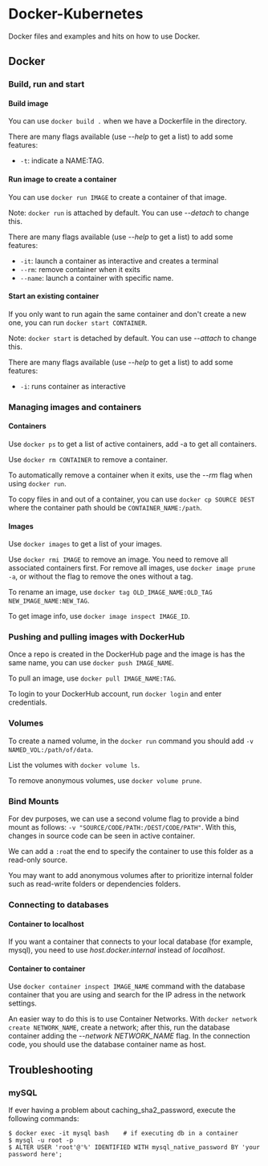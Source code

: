 # Docker-Kubernetes
Docker files and examples and hits on how to use Docker.

## Docker
### Build, run and start
#### Build image
You can use `docker build .` when we have a Dockerfile in the directory.

There are many flags available (use *--help* to get a list) to add some features:

- `-t`: indicate a NAME:TAG.

#### Run image to create a container
You can use `docker run IMAGE` to create a container of that image.

Note: `docker run` is attached by default. You can use *--detach* to change this.

There are many flags available (use *--help* to get a list) to add some features:

- `-it`: launch a container as interactive and creates a terminal
- `--rm`: remove container when it exits
- `--name`: launch a container with specific name.

#### Start an existing container
If you only want to run again the same container and don't create a new one, you can run `docker start CONTAINER`.

Note: `docker start` is detached by default. You can use *--attach* to change this.

There are many flags available (use *--help* to get a list) to add some features:

- `-i`: runs container as interactive


### Managing images and containers
#### Containers
Use `docker ps` to get a list of active containers, add -a to get all containers.

Use `docker rm CONTAINER` to remove a container.

To automatically remove a container when it exits, use the *--rm* flag when using `docker run`.

To copy files in and out of a container, you can use `docker cp SOURCE DEST` where the container path should be `CONTAINER_NAME:/path`.

#### Images
Use `docker images` to get a list of your images.

Use `docker rmi IMAGE` to remove an image. You need to remove all associated containers first. For remove all images, use `docker image prune -a`, or without the flag to remove the ones without a tag.

To rename an image, use `docker tag OLD_IMAGE_NAME:OLD_TAG NEW_IMAGE_NAME:NEW_TAG`.

To get image info, use `docker image inspect IMAGE_ID`.

### Pushing and pulling images with DockerHub
Once a repo is created in the DockerHub page and the image is has the same name, you can use `docker push IMAGE_NAME`.

To pull an image, use `docker pull IMAGE_NAME:TAG`.

To login to your DockerHub account, run `docker login` and enter credentials.

### Volumes
To create a named volume, in the `docker run` command you should add `-v NAMED_VOL:/path/of/data`.

List the volumes with `docker volume ls`.

To remove anonymous volumes, use `docker volume prune`.

### Bind Mounts
For dev purposes, we can use a second volume flag to provide a bind mount as follows: `-v "SOURCE/CODE/PATH:/DEST/CODE/PATH"`. With this, changes in source code can be seen in active container.

We can add a `:ro`at the end to specify the container to use this folder as a read-only source.

You may want to add anonymous volumes after to prioritize internal folder such as read-write folders or dependencies folders.

### Connecting to databases
#### Container to localhost
If you want a container that connects to your local database (for example, mysql), you need to use *host.docker.internal* instead of *localhost*.

#### Container to container
Use `docker container inspect IMAGE_NAME` command with the database container that you are using and search for the IP adress in the network settings.

An easier way to do this is to use Container Networks. With `docker network create NETWORK_NAME`, create a network; after this, run the database container adding the *--network NETWORK_NAME* flag. In the connection code, you should use the database container name as host.

## Troubleshooting
### mySQL
If ever having a problem about caching_sha2_password, execute the following commands:
```
$ docker exec -it mysql bash    # if executing db in a container
$ mysql -u root -p
$ ALTER USER 'root'@'%' IDENTIFIED WITH mysql_native_password BY 'your password here';
```